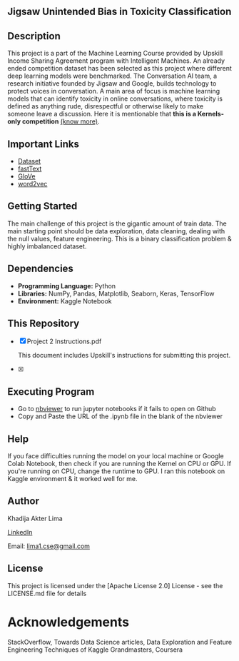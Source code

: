 ## Jigsaw Unintended Bias in Toxicity Classification

## Description

This project is a part of the Machine Learning Course provided by Upskill Income Sharing Agreement program with Intelligent Machines. An already ended competition dataset has been selected as this project where different deep learning models were benchmarked. The Conversation AI team, a research initiative founded by Jigsaw and Google, builds technology to protect voices in conversation. A main area of focus is machine learning models that can identify toxicity in online conversations, where toxicity is defined as anything rude, disrespectful or otherwise likely to make someone leave a discussion. Here it is mentionable that **this is a Kernels-only competition** [(know more)](https://www.kaggle.com/c/jigsaw-unintended-bias-in-toxicity-classification/overview/Kernels-Requirements).

## Important Links

* [Dataset](https://www.kaggle.com/c/jigsaw-unintended-bias-in-toxicity-classification/data)
* [fastText](https://www.kaggle.com/yekenot/fasttext-crawl-300d-2m)
* [GloVe](https://www.kaggle.com/takuok/glove840b300dtxt)
* [word2vec](https://www.kaggle.com/umbertogriffo/googles-trained-word2vec-model-in-python)

## Getting Started

The main challenge of this project is the gigantic amount of train data. The main starting point should be data exploration, data cleaning, dealing with the null values, feature engineering. This is a binary classification problem & highly imbalanced dataset.

## Dependencies

* **Programming Language:** Python
* **Libraries:** NumPy, Pandas, Matplotlib, Seaborn, Keras, TensorFlow
* **Environment:** Kaggle Notebook

## This Repository

- [x] Project 2 Instructions.pdf

  This document includes Upskill's instructions for submitting this project.
  
- [x] 

## Executing Program

* Go to [nbviewer](https://nbviewer.jupyter.org/) to run jupyter notebooks if it fails to open on Github
* Copy and Paste the URL of the .ipynb file in the blank of the nbviewer

## Help

If you face difficulties running the model on your local machine or Google Colab Notebook, then check if you are running the Kernel on CPU or GPU. If you're running on CPU, change the runtime to GPU. I ran this notebook on Kaggle environment & it worked well for me.

## Author

Khadija Akter Lima

[LinkedIn](https://www.linkedin.com/in/lima21bd/)

Email: lima1.cse@gmail.com

## License

This project is licensed under the [Apache License 2.0] License - see the LICENSE.md file for details

# Acknowledgements

StackOverflow, Towards Data Science articles, Data Exploration and Feature Engineering Techniques of Kaggle Grandmasters, Coursera
